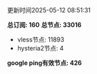 更新时间2025-05-12 08:51:31

**总订阅: 160**
**总节点: 33016**
- vless节点: 11893
- hysteria2节点: 4

**google ping有效节点: 426**
